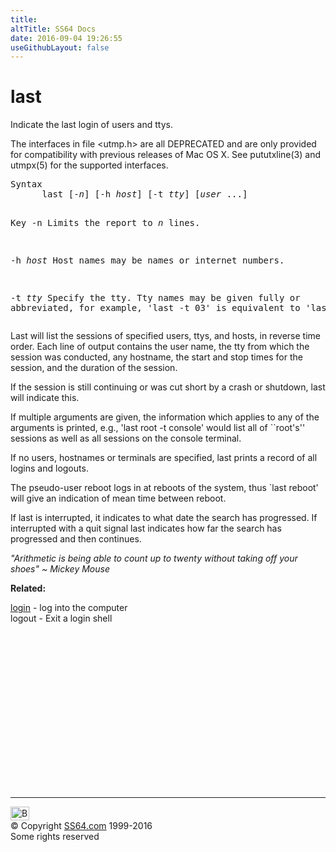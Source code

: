 ```yaml
---
title:
altTitle: SS64 Docs
date: 2016-09-04 19:26:55
useGithubLayout: false
---
```

<!-- #BeginLibraryItem "/Library/head_osx.lbi" --><!-- #EndLibraryItem -->
<h1>last</h1> 
<p> Indicate the last login of users and ttys.</p>
<p>The interfaces in file &lt;utmp.h&gt; are all DEPRECATED and are only provided for compatibility with previous releases of Mac OS X.  See pututxline(3) and utmpx(5) for the supported      interfaces.</p>
<pre>Syntax
      last [-<i>n</i>] [-h <i>host</i>] [-t <i>tty</i>] [<i>user</i> ...]

Key
   -n         Limits the report to <i>n</i> lines.

   -h <i>host</i>    Host names may be names or internet numbers.

   -t <i>tty</i>     Specify the tty.  Tty names may be given fully or abbreviated,
              for example, 'last -t 03' is equivalent to 'last -t  tty03'.
</pre>
<p> Last will list the sessions of specified users, ttys, and hosts, in      reverse time order.  Each line of output contains the user name, the tty      from which the session was conducted, any hostname, the start and stop      times for the session, and the duration of the session.  </p>
<p>If the session      is still continuing or was cut short by a crash or shutdown, last will indicate this.</p>
<p>If multiple arguments are given, the information which applies to any of      the arguments is printed, e.g., 'last root -t console' would list all      of ``root's'' sessions as well as all sessions on the console terminal.      </p>
<p>If no users, hostnames or terminals are specified, last prints a record      of all logins and logouts.</p>
<p> The pseudo-user <span class="code">reboot</span> logs in at reboots of the system, thus `last      reboot' will give an indication of mean time between reboot.</p>
<p> If last is interrupted, it indicates to what date the search has progressed.  If interrupted with a quit signal last indicates how far the      search has progressed and then continues.</p>
<p class="quote"><i>"Arithmetic is being able to count up to twenty without taking off your shoes" ~ Mickey Mouse</i></p>
<p><b>Related:</b></p>
<p><a href="login.html">login</a> - log into the computer
<br>
logout    - Exit a login shell</p>
<!-- #BeginLibraryItem "/Library/foot_osx.lbi" --><p>
<!-- OSX300 -->
<ins class="adsbygoogle" style="display:inline-block;width:300px;height:250px" data-ad-client="ca-pub-6140977852749469" data-ad-slot="1823340303"></ins>
<script>
(adsbygoogle = window.adsbygoogle || []).push({});
</script></p>
<hr>
<div id="bl" class="footer"><a href="last.html#"><img src="../images/top.png" width="30" height="22" alt="Back to the Top"></a></div>
<div id="br" class="footer, tagline">© Copyright <a href="../index.html">SS64.com</a> 1999-2016<br>
Some rights reserved</div><!-- #EndLibraryItem -->
